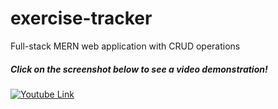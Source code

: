# exercise-tracker
Full-stack MERN web application with CRUD operations

##### Click on the screenshot below to see a video demonstration!
[![Youtube Link](https://img.youtube.com/vi/PmNX16APVLM/0.jpg)](https://www.youtube.com/watch?v=PmNX16APVLM)
